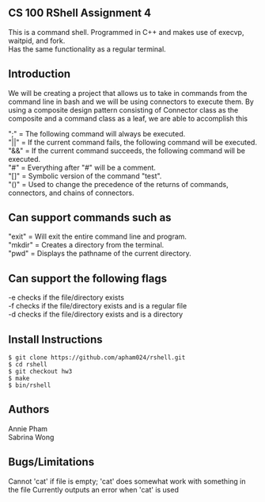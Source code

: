## CS 100 RShell Assignment 4
This is a command shell. Programmed in C++ and makes use of execvp, waitpid, and fork.<br />
Has the same functionality as a regular terminal.

## Introduction
We will be creating a project that allows us to take in commands from the 
command line in bash and we will be using connectors to execute them. By using a composite
design pattern consisting of Connector class as the composite and a command class as a leaf,
we are able to accomplish this

";" = The following command will always be executed.<br />
"||" = If the current command fails, the following command will be executed.<br />
"&&" = If the current command succeeds, the following command will be executed.<br />
"#" = Everything after "#" will be a comment.<br />
"[]" = Symbolic version of the command "test". <br />
"()" = Used to change the precedence of the returns of commands, connectors, and chains of connectors.

## Can support commands such as
"exit" = Will exit the entire command line and program.<br />
"mkdir" = Creates a directory from the terminal.<br />
"pwd" = Displays the pathname of the current directory. <br />

## Can support the following flags
-e	checks if the file/directory exists<br />
-f	checks if the file/directory exists and is a regular file<br />
-d	checks if the file/directory exists and is a directory<br />

## Install Instructions
    $ git clone https://github.com/apham024/rshell.git
    $ cd rshell
    $ git checkout hw3
    $ make
    $ bin/rshell
    
## Authors
Annie Pham <br />
Sabrina Wong
    
## Bugs/Limitations
Cannot 'cat' if file is empty; 'cat' does somewhat work with something in the file
Currently outputs an error when 'cat' is used
